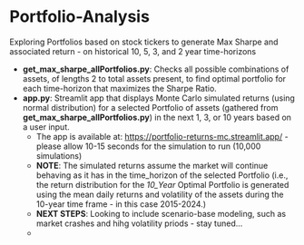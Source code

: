 # Portfolio-Analysis


Exploring Portfolios based on stock tickers to generate Max Sharpe and associated return - on historical 10, 5, 3, and 2 year time-horizons
  - **get_max_sharpe_allPortfolios.py**: Checks all possible combinations of assets, of lengths 2 to total assets present, to find optimal portfolio for each time-horizon that maximizes the Sharpe Ratio.
  - **app.py**: Streamlit app that displays Monte Carlo simulated returns (using normal distribution) for a selected Portfolio of assets (gathered from **get_max_sharpe_allPortfolios.py**) in the next 1, 3, or 10 years based on a user input.
    - The app is available at: https://portfolio-returns-mc.streamlit.app/ - please allow 10-15 seconds for the simulation to run (10,000 simulations)
    - **NOTE**: The simulated returns assume the market will continue behaving as it has in the time_horizon of the selected Portfolio (i.e., the return distribution for the *10_Year* Optimal Portfolio is generated using the mean daily returns and volatility of the assets during the 10-year time frame - in this case 2015-2024.)
    - **NEXT STEPS**: Looking to include scenario-base modeling, such as market crashes and hihg volatility priods - stay tuned...
    - 
      


